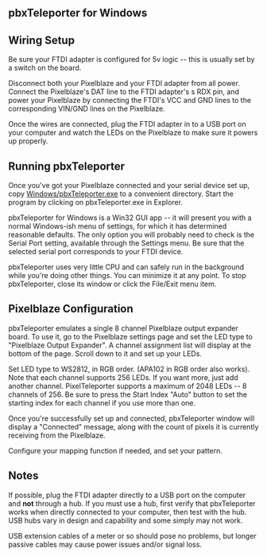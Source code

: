 ## pbxTeleporter for Windows

## Wiring Setup
Be sure your FTDI adapter is configured for 5v logic -- this is usually set by a switch on the board. 

Disconnect both your Pixelblaze and your FTDI adapter from all power.  Connect the Pixelblaze's DAT line to 
the FTDI adapter's s RDX pin, and power your Pixelblaze by connecting the FTDI's VCC and GND lines to the
corresponding VIN/GND lines on the Pixelblaze.

Once the wires are connected, plug the FTDI adapter in to a USB port on your computer and watch the LEDs on the Pixelblaze
to make sure it powers up properly.  

## Running pbxTeleporter
Once you've got your Pixelblaze connected and your serial device set up, copy [Windows/pbxTeleporter.exe](./pbxTeleporter.exe) to a
convenient directory.  Start the program by clicking on pbxTeleporter.exe in Explorer.

pbxTeleporter for Windows is a Win32 GUI app -- it will present you with a normal Windows-ish menu of settings, for which it has
determined reasonable defaults. The only option you will probably need to check is the Serial Port setting, available
through the Settings menu.  Be sure that the selected serial port corresponds to your FTDI device.   

pbxTeleporter uses very little CPU and can safely run in the background while you're 
doing other things.  You can minimize it at any point.  To stop pbxTeleporter, close its window
or click the File/Exit menu item.

## Pixelblaze Configuration
pbxTeleporter emulates a single 8 channel Pixelblaze output expander board.  To use it, go to the 
Pixelblaze settings page and set the LED type to "Pixelblaze Output Expander".  A channel assignment list will
display at the bottom of the page.  Scroll down to it and set up your LEDs.

Set LED type to  WS2812, in RGB order. (APA102 in RGB order also works).  Note that each channel supports 256 LEDs.  If you want more, just add another 
channel. PixelTeleporter supports a maximum of 2048 LEDs -- 8 channels of 256.  Be sure to press the Start Index "Auto" 
button to set the starting index for each channel if you use more than one.

Once you're successfully set up and connected, pbxTeleporter window will display a "Connected" message,
along with the count of pixels it is currently receiving from the Pixelblaze.

Configure your mapping function if needed, and set your pattern.

## Notes 
If possible, plug the FTDI adapter directly to a USB port on the computer and **not**
through a hub.  If you must use a hub, first verify that pbxTeleporter works when directly 
connected to your computer, then test with the hub. USB hubs vary in design and capability and some
simply may not work.  

USB extension cables of a meter or so should pose no problems, but longer passive cables may cause power issues
and/or signal loss.  



  
